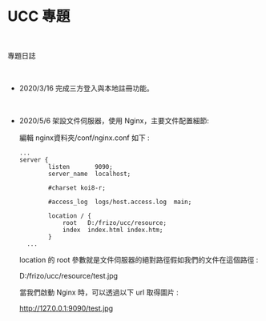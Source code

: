 # UCC 專題

<br>

專題日誌

<br>

* 2020/3/16 完成三方登入與本地註冊功能。

<br>

* 2020/5/6 架設文件伺服器，使用 Nginx，主要文件配置細節:

    編輯 nginx資料夾/conf/nginx.conf 如下 : 
    
    ```editorconfig
    ...
    server {
            listen       9090;
            server_name  localhost;
    
            #charset koi8-r;
    
            #access_log  logs/host.access.log  main;
    
            location / {
                root   D:/frizo/ucc/resource;
                index  index.html index.htm;
            }
      ...
    ```
  
    location 的 root 參數就是文件伺服器的絕對路徑假如我們的文件在這個路徑 : 
    
    D:/frizo/ucc/resource/test.jpg
    
    當我們啟動 Nginx 時，可以透過以下 url 取得圖片 :
    
    http://127.0.0.1:9090/test.jpg